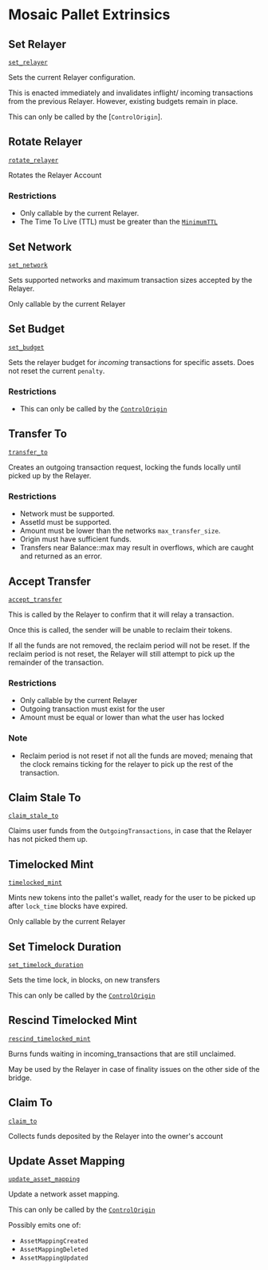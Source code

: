 <!-- AUTOMATICALLY GENERATED -->
<!-- Generated at 2022-06-25T22:31:58.301488241Z -->

# Mosaic Pallet Extrinsics

## Set Relayer

[`set_relayer`](https://dali.devnets.composablefinance.ninja/doc/pallet_mosaic/pallet/enum.Call.html#variant.set_relayer)

Sets the current Relayer configuration.

This is enacted immediately and invalidates inflight/ incoming transactions from the
previous Relayer. However, existing budgets remain in place.

This can only be called by the \[`ControlOrigin`\].

## Rotate Relayer

[`rotate_relayer`](https://dali.devnets.composablefinance.ninja/doc/pallet_mosaic/pallet/enum.Call.html#variant.rotate_relayer)

Rotates the Relayer Account

### Restrictions

* Only callable by the current Relayer.
* The Time To Live (TTL) must be greater than the [`MinimumTTL`](Config::MinimumTTL)

## Set Network

[`set_network`](https://dali.devnets.composablefinance.ninja/doc/pallet_mosaic/pallet/enum.Call.html#variant.set_network)

Sets supported networks and maximum transaction sizes accepted by the Relayer.

Only callable by the current Relayer

## Set Budget

[`set_budget`](https://dali.devnets.composablefinance.ninja/doc/pallet_mosaic/pallet/enum.Call.html#variant.set_budget)

Sets the relayer budget for *incoming* transactions for specific assets. Does not reset
the current `penalty`.

### Restrictions

* This can only be called by the [`ControlOrigin`](Config::ControlOrigin)

## Transfer To

[`transfer_to`](https://dali.devnets.composablefinance.ninja/doc/pallet_mosaic/pallet/enum.Call.html#variant.transfer_to)

Creates an outgoing transaction request, locking the funds locally until picked up by
the Relayer.

### Restrictions

* Network must be supported.
* AssetId must be supported.
* Amount must be lower than the networks `max_transfer_size`.
* Origin must have sufficient funds.
* Transfers near Balance::max may result in overflows, which are caught and returned as
  an error.

## Accept Transfer

[`accept_transfer`](https://dali.devnets.composablefinance.ninja/doc/pallet_mosaic/pallet/enum.Call.html#variant.accept_transfer)

This is called by the Relayer to confirm that it will relay a transaction.

Once this is called, the sender will be unable to reclaim their tokens.

If all the funds are not removed, the reclaim period will not be reset. If the
reclaim period is not reset, the Relayer will still attempt to pick up the
remainder of the transaction.

### Restrictions

* Only callable by the current Relayer
* Outgoing transaction must exist for the user
* Amount must be equal or lower than what the user has locked

### Note

* Reclaim period is not reset if not all the funds are moved; menaing that the clock
  remains ticking for the relayer to pick up the rest of the transaction.

## Claim Stale To

[`claim_stale_to`](https://dali.devnets.composablefinance.ninja/doc/pallet_mosaic/pallet/enum.Call.html#variant.claim_stale_to)

Claims user funds from the `OutgoingTransactions`, in case that the Relayer has not
picked them up.

## Timelocked Mint

[`timelocked_mint`](https://dali.devnets.composablefinance.ninja/doc/pallet_mosaic/pallet/enum.Call.html#variant.timelocked_mint)

Mints new tokens into the pallet's wallet, ready for the user to be picked up after
`lock_time` blocks have expired.

Only callable by the current Relayer

## Set Timelock Duration

[`set_timelock_duration`](https://dali.devnets.composablefinance.ninja/doc/pallet_mosaic/pallet/enum.Call.html#variant.set_timelock_duration)

Sets the time lock, in blocks, on new transfers

This can only be called by the [`ControlOrigin`](Config::ControlOrigin)

## Rescind Timelocked Mint

[`rescind_timelocked_mint`](https://dali.devnets.composablefinance.ninja/doc/pallet_mosaic/pallet/enum.Call.html#variant.rescind_timelocked_mint)

Burns funds waiting in incoming_transactions that are still unclaimed.

May be used by the Relayer in case of finality issues on the other side of the bridge.

## Claim To

[`claim_to`](https://dali.devnets.composablefinance.ninja/doc/pallet_mosaic/pallet/enum.Call.html#variant.claim_to)

Collects funds deposited by the Relayer into the owner's account

## Update Asset Mapping

[`update_asset_mapping`](https://dali.devnets.composablefinance.ninja/doc/pallet_mosaic/pallet/enum.Call.html#variant.update_asset_mapping)

Update a network asset mapping.

This can only be called by the [`ControlOrigin`](Config::ControlOrigin)

Possibly emits one of:

* `AssetMappingCreated`
* `AssetMappingDeleted`
* `AssetMappingUpdated`

